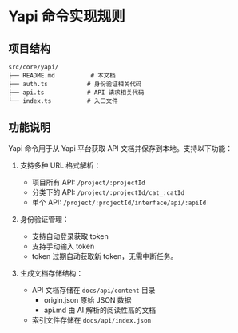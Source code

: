 # Yapi 命令实现规则

## 项目结构

```
src/core/yapi/
├── README.md          # 本文档
├── auth.ts           # 身份验证相关代码
├── api.ts            # API 请求相关代码
└── index.ts          # 入口文件
```

## 功能说明

Yapi 命令用于从 Yapi 平台获取 API 文档并保存到本地。支持以下功能：

1. 支持多种 URL 格式解析：

    - 项目所有 API: `/project/:projectId`
    - 分类下的 API: `/project/:projectId/cat_:catId`
    - 单个 API: `/project/:projectId/interface/api/:apiId`

2. 身份验证管理：

    - 支持自动登录获取 token
    - 支持手动输入 token
    - token 过期自动获取新 token，无需中断任务。

3. 生成文档存储结构：
    - API 文档存储在 `docs/api/content` 目录
        - origin.json 原始 JSON 数据
        - api.md 由 AI 解析的阅读性高的文档
    - 索引文件存储在 `docs/api/index.json`

